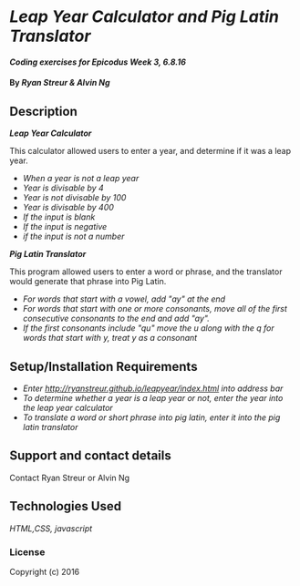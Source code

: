 # _Leap Year Calculator and Pig Latin Translator_

#### _Coding exercises for Epicodus Week 3, 6.8.16_

#### By _**Ryan Streur & Alvin Ng**_

## Description

_**Leap Year Calculator**_

This calculator allowed users to enter a year, and determine if it was a leap year.

* _When a year is not a leap year_
* _Year is divisable by 4_
* _Year is not divisable by 100_
* _Year is divisable by 400_
* _If the input is blank_
* _If the input is negative_
* _if the input is not a number_

_**Pig Latin Translator**_

This program allowed users to enter a word or phrase, and the translator would generate that phrase into Pig Latin.

* _For words that start with a vowel, add "ay" at the end_
* _For words that start with one or more consonants, move all of the first consecutive consonants to the end and add "ay"._
* _If the first consonants include "qu" move the u along with the q
for words that start with y, treat y as a consonant_

## Setup/Installation Requirements

* _Enter http://ryanstreur.github.io/leapyear/index.html into address bar_
* _To determine whether a year is a leap year or not, enter the year into the leap year calculator_
* _To translate a word or short phrase into pig latin, enter it into the pig latin translator_

## Support and contact details

Contact Ryan Streur or Alvin Ng

## Technologies Used

_HTML,CSS, javascript_

### License

Copyright (c) 2016
